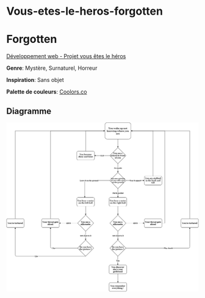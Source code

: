 # Vous-etes-le-heros-forgotten
# Forgotten

[Développement web - Projet vous êtes le héros](https://smnarnold.com/projets/vous-etes-le-heros)

**Genre**: Mystère, Surnaturel, Horreur

**Inspiration**: Sans objet

**Palette de couleurs**: [Coolors.co](https://coolors.co/340704-260503-e9e3dd-e2453a-a01a08)

## Diagramme
![](Synopsis_Diagramme.png)
